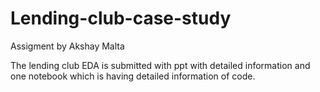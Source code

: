 # Lending-club-case-study

Assigment by Akshay Malta

The lending club EDA is submitted with ppt with detailed information and one notebook which is having detailed information of code.
